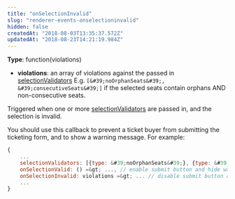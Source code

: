```yaml
---
title: "onSelectionInvalid"
slug: "renderer-events-onselectioninvalid"
hidden: false
createdAt: "2018-08-03T13:35:37.572Z"
updatedAt: "2018-08-23T14:21:19.984Z"
---
```

**Type**: function(violations)

- **violations**: an array of violations against the passed in [selectionValidators](doc:renderer-config-selectionvalidators) E.g. `[&#39;noOrphanSeats&#39;, &#39;consecutiveSeats&#39;]` if the selected seats contain orphans AND non-consecutive seats.

Triggered when one or more [selectionValidators](doc:renderer-config-selectionvalidators) are passed in, and the selection is invalid.

You should use this callback to prevent a ticket buyer from submitting the ticketing form, and to show a warning message. For example: 

```javascript
{
    ...
    selectionValidators: [{type: &#39;noOrphanSeats&#39;}, {type: &#39;consecutiveSeats&#39;}],
    onSelectionValid: () =&gt; ..., // enable submit button and hide warning
    onSelectionInvalid: violations =&gt; ... // disable submit button and show warning
    ...
}
```
